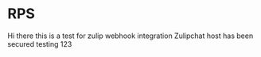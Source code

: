 # RPS
Hi there this is a test for zulip webhook integration
Zulipchat host has been secured
testing 123
